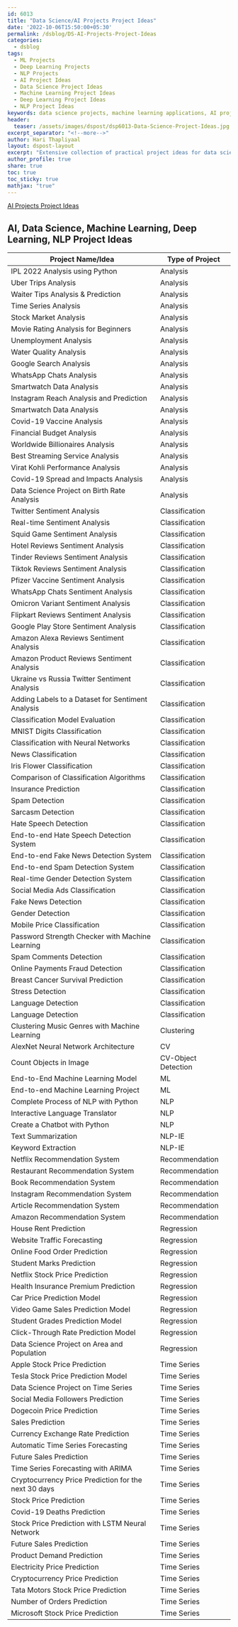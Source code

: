 ```yaml
---
id: 6013    
title: "Data Science/AI Projects Project Ideas"
date: '2022-10-06T15:50:00+05:30'
permalink: /dsblog/DS-AI-Projects-Project-Ideas
categories:
  - dsblog
tags:
  - ML Projects
  - Deep Learning Projects
  - NLP Projects
  - AI Project Ideas 
  - Data Science Project Ideas 
  - Machine Learning Project Ideas 
  - Deep Learning Project Ideas 
  - NLP Project Ideas
keywords: data science projects, machine learning applications, AI project examples, deep learning implementations, NLP use cases, computer vision projects, time series analysis, predictive modeling, classification projects, real-world AI applications
header:
  teaser: /assets/images/dspost/dsp6013-Data-Science-Project-Ideas.jpg
excerpt_separator: "<!--more-->"   
author: Hari Thapliyaal   
layout: dspost-layout   
excerpt: "Extensive collection of practical project ideas for data science and AI enthusiasts. From machine learning and deep learning to NLP and computer vision, discover diverse projects to build your portfolio and enhance your skills."
author_profile: true   
share: true   
toc: true   
toc_sticky: true 
mathjax: "true"
---
```


[AI Projects Project Ideas](/assets/images/dspost/dsp6013-Data-Science-Project-Ideas.jpg)   

## AI, Data Science, Machine Learning, Deep Learning, NLP Project Ideas  

Project Name/Idea | Type of Project
---|---
IPL 2022 Analysis using Python | Analysis
Uber Trips Analysis | Analysis
Waiter Tips Analysis & Prediction | Analysis
Time Series Analysis | Analysis
Stock Market Analysis | Analysis
Movie Rating Analysis for Beginners | Analysis
Unemployment Analysis | Analysis
Water Quality Analysis | Analysis
Google Search Analysis | Analysis
WhatsApp Chats Analysis | Analysis
Smartwatch Data Analysis | Analysis
Instagram Reach Analysis and Prediction | Analysis
Smartwatch Data Analysis | Analysis
Covid-19 Vaccine Analysis | Analysis
Financial Budget Analysis | Analysis
Worldwide Billionaires Analysis | Analysis
Best Streaming Service Analysis | Analysis
Virat Kohli Performance Analysis | Analysis
Covid-19 Spread and Impacts Analysis | Analysis
Data Science Project on Birth Rate Analysis | Analysis
Twitter Sentiment Analysis | Classification
Real-time Sentiment Analysis | Classification
Squid Game Sentiment Analysis | Classification
Hotel Reviews Sentiment Analysis | Classification
Tinder Reviews Sentiment Analysis | Classification
Tiktok Reviews Sentiment Analysis | Classification
Pfizer Vaccine Sentiment Analysis | Classification
WhatsApp Chats Sentiment Analysis | Classification
Omicron Variant Sentiment Analysis | Classification
Flipkart Reviews Sentiment Analysis | Classification
Google Play Store Sentiment Analysis | Classification
Amazon Alexa Reviews Sentiment Analysis | Classification
Amazon Product Reviews Sentiment Analysis | Classification
Ukraine vs Russia Twitter Sentiment Analysis | Classification
Adding Labels to a Dataset for Sentiment Analysis | Classification
Classification Model Evaluation | Classification
MNIST Digits Classification | Classification
Classification with Neural Networks | Classification
News Classification | Classification
Iris Flower Classification | Classification
Comparison of Classification Algorithms | Classification
Insurance Prediction | Classification
Spam Detection | Classification
Sarcasm Detection | Classification
Hate Speech Detection | Classification
End-to-end Hate Speech Detection System | Classification
End-to-end Fake News Detection System | Classification
End-to-end Spam Detection System | Classification
Real-time Gender Detection System | Classification
Social Media Ads Classification | Classification
Fake News Detection | Classification
Gender Detection | Classification
Mobile Price Classification | Classification
Password Strength Checker with Machine Learning | Classification
Spam Comments Detection | Classification
Online Payments Fraud Detection | Classification
Breast Cancer Survival Prediction | Classification
Stress Detection | Classification
Language Detection | Classification
Language Detection | Classification
Clustering Music Genres with Machine Learning | Clustering
AlexNet Neural Network Architecture | CV
Count Objects in Image | CV-Object Detection
End-to-End Machine Learning Model | ML
End-to-end Machine Learning Project | ML
Complete Process of NLP with Python | NLP
Interactive Language Translator | NLP
Create a Chatbot with Python | NLP
Text Summarization | NLP-IE
Keyword Extraction | NLP-IE
Netflix Recommendation System | Recommendation
Restaurant Recommendation System | Recommendation
Book Recommendation System | Recommendation
Instagram Recommendation System | Recommendation
Article Recommendation System | Recommendation
Amazon Recommendation System | Recommendation
House Rent Prediction | Regression
Website Traffic Forecasting | Regression
Online Food Order Prediction | Regression
Student Marks Prediction | Regression
Netflix Stock Price Prediction | Regression
Health Insurance Premium Prediction | Regression
Car Price Prediction Model | Regression
Video Game Sales Prediction Model | Regression
Student Grades Prediction Model | Regression
Click-Through Rate Prediction Model | Regression
Data Science Project on Area and Population | Regression
Apple Stock Price Prediction | Time Series
Tesla Stock Price Prediction Model | Time Series
Data Science Project on Time Series | Time Series
Social Media Followers Prediction | Time Series
Dogecoin Price Prediction | Time Series
Sales Prediction | Time Series
Currency Exchange Rate Prediction | Time Series
Automatic Time Series Forecasting | Time Series
Future Sales Prediction | Time Series
Time Series Forecasting with ARIMA | Time Series
Cryptocurrency Price Prediction for the next 30 days | Time Series
Stock Price Prediction | Time Series
Covid-19 Deaths Prediction | Time Series
Stock Price Prediction with LSTM Neural Network | Time Series
Future Sales Prediction | Time Series
Product Demand Prediction | Time Series
Electricity Price Prediction | Time Series
Cryptocurrency Price Prediction | Time Series
Tata Motors Stock Price Prediction | Time Series
Number of Orders Prediction | Time Series
Microsoft Stock Price Prediction | Time Series
